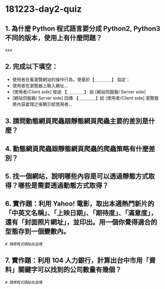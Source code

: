 # 181223-day2-quiz

## 1. 為什麼 Python 程式語言要分成 Python2, Python3 不同的版本，使用上有什麼問題？

xxx

## 2. 完成以下填空：

- 使用者在看瀏覽網站的操作行為，使基於【＿＿＿＿】  協定：
- 使用者在瀏覽器上輸入網址…
- [使用者/Client side] 發送 【＿＿＿＿】 給 [網站伺服器/ Server side]
- [網站伺服器/ Server side] 回傳 【＿＿＿＿】給 [使用者/Client side]
瀏覽器將內容處理之後顯示給使用者…

## 3. 請問動態網頁爬蟲跟靜態網頁爬蟲主要的差別是什麼？

## 4. 動態網頁爬蟲跟靜態網頁爬蟲的爬蟲策略有什麼差別？

## 5. 找一個網站，說明哪些內容是可以透過靜態方式取得？哪些是需要透過動態方式取得？

## 6. 實作題：利用 Yahoo! 電影，取出本週熱門新片的「中英文名稱」、「上映日期」、「期待度」、「滿意度」，還有「封面照片網址」，並印出。用一個你覺得適合的型態存到一個變數內。

```
# 請將程式碼貼在這裡
```

## 7. 實作題：利用 104 人力銀行，計算出台中市用「資料」關鍵字可以找到的公司數量有幾個？

```
# 請將程式碼貼在這裡
```





